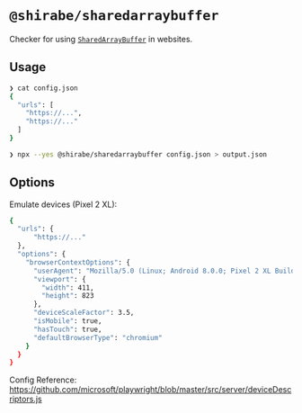 # `@shirabe/sharedarraybuffer`

Checker for using [`SharedArrayBuffer`](https://developer.mozilla.org/ja/docs/Web/JavaScript/Reference/Global_Objects/SharedArrayBuffer) in websites.

## Usage

```sh
❯ cat config.json
{
  "urls": [
    "https://...",
    "https://..."
  ]
}

❯ npx --yes @shirabe/sharedarraybuffer config.json > output.json
```

## Options

Emulate devices (Pixel 2 XL):

```sh
{
  "urls": {
      "https://..."
  },
  "options": {
    "browserContextOptions": {
      "userAgent": "Mozilla/5.0 (Linux; Android 8.0.0; Pixel 2 XL Build/OPD1.170816.004) AppleWebKit/537.36 (KHTML, like Gecko) Chrome/75.0.3765.0 Mobile Safari/537.36",
      "viewport": {
        "width": 411,
        "height": 823
      },
      "deviceScaleFactor": 3.5,
      "isMobile": true,
      "hasTouch": true,
      "defaultBrowserType": "chromium"
    }
  }
}
```

Config Reference: https://github.com/microsoft/playwright/blob/master/src/server/deviceDescriptors.js
